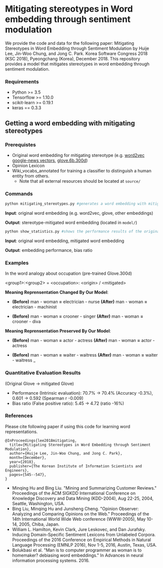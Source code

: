 Mitigating stereotypes in Word embedding through sentiment modulation
================================================
We provide the code and data for the following paper: Mitigating Stereotypes in Word Embedding through Sentiment Modulation by Huije Lee, Jin-Woo Chung, and Jong C. Park. Korea Software Congress 2018 (KSC 2018), Pyeongchang (Korea), December 2018. This repository provides a model that mitigates stereotypes in word embedding through sentiment modulation. 

### Requirements
- Python >= 3.5
- Tensorflow >= 1.10.0
- scikit-learn >=	0.19.1
- keras == 0.3.3

## Getting a word embedding with mitigating stereotypes
### Prerequistes
* Original word embedding for mitigating stereotype (e.g. [word2vec google-news vectors](https://github.com/mmihaltz/word2vec-GoogleNews-vectors), [glove.6b.300d](http://nlp.stanford.edu/data/glove.840B.300d.zip))
* Opinion Lexicon
* Wiki_vocabs_annotated for training a classifier to distinguish a human entity from others.
  - Note that all external resources should be located at ```source/```

### Commands
```bash
python mitigating_stereotypes.py #generates a word embedding with mitigating stereotypes

```
__Input__: original word embedding (e.g. word2vec, glove, other embeddings)

__Output__: stereotype-mitigated word embedding (located in ```model/```)

```bash
python show_statistics.py #shows the performance results of the original embedding and the mitigated embedding.

``` 
__Input__: original word embedding, mitigated word embedding

__Output__: embedding performance, bias ratio

### Examples
In the word analogy about occupation (pre-trained Glove.300d)

\<group1>:\<group2> = \<occupation>: \<origin> / \<mitigated>

__Meaning Reprensentation Changed By Our Model__:

- __(Before)__ man - woman __=__ electrician - nurse     __(After)__ man - woman __=__ electrician - machinist

- __(Before)__ man - woman __=__ crooner - singer    __(After)__ man - woman __=__ crooner - diva


__Meaning Reprensentation Preserved By Our Model__:

- __(Before)__ man - woman __=__ actor - actress    __(After)__ man - woman __=__ actor - actress

- __(Before)__ man - woman __=__ waiter - waitress    __(After)__ man - woman __=__ waiter - waitress _



### Quantitative Evaluation Results
(Original Glove -> mitigated Glove)
- Performance (Intrinsic evaluation): 70.7% -> 70.4% (Accuracy -0.3%), 0.601 -> 0.592 (Spearman r -0.009)
- Bias ratio (False positive ratio): 5.45 -> 4.72 (ratio -16%)

### References

Please cite following paper if using this code for learning word representations.

```
@InProceedings{lee2018mitigating,
  title={Mitigating Stereotypes in Word Embedding through Sentiment Modulation},
  author={Huije Lee, Jin-Woo Chung, and Jong C. Park},
  month={December},
  year={2018},
  publisher={The Korean Institute of Information Scientists and Engineers},
  pages={545--547},
}
```
- Minqing Hu and Bing Liu. "Mining and Summarizing Customer Reviews." Proceedings of the ACM SIGKDD International Conference on Knowledge Discovery and Data Mining (KDD-2004), Aug 22-25, 2004, Seattle, Washington, USA.
- Bing Liu, Minqing Hu and Junsheng Cheng. "Opinion Observer: Analyzing and Comparing Opinions on the Web." Proceedings of the 14th International World Wide Web conference (WWW-2005), May 10-14, 2005, Chiba, Japan.
- William L. Hamilton, Kevin Clark, Jure Leskovec, and Dan Jurafsky. Inducing Domain-Specific Sentiment Lexicons from
Unlabeled Corpora. Proceedings of the 2016 Conference on Empirical Methods in Natural Language Processing (EMNLP 2016), Nov 1-5, 2016, Austin, Texas, USA.
- Bolukbasi et al. "Man is to computer programmer as woman is to homemaker? debiasing word embeddings." In Advances in neural information processing systems. 2016.

